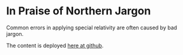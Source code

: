 # In Praise of Northern Jargon

Common errors in applying special relativity are often caused by bad jargon.

The content is deployed <a href='https://johanley.github.io/mistakes-in-applying-relativity/'>here at github</a>. 